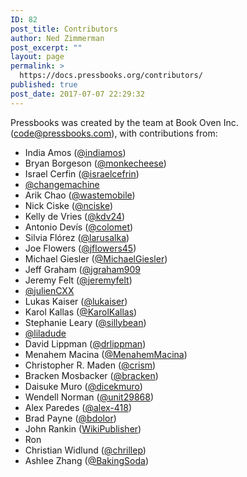 ```yaml
---
ID: 82
post_title: Contributors
author: Ned Zimmerman
post_excerpt: ""
layout: page
permalink: >
  https://docs.pressbooks.org/contributors/
published: true
post_date: 2017-07-07 22:29:32
---
```

Pressbooks was created by the team at Book Oven Inc. (<code@pressbooks.com>), with contributions from:

*   India Amos ([@indiamos][1])
*   Bryan Borgeson ([@monkecheese][2])
*   Israel Cerfin ([@israelcefrin][3])
*   [@changemachine][4]
*   Arik Chao ([@wastemobile][5])
*   Nick Ciske ([@nciske][6])
*   Kelly de Vries ([@kdv24][7])
*   Antonio Devís ([@colomet][8])
*   Silvia Flórez ([@larusalka][9])
*   Joe Flowers ([@jflowers45][10])
*   Michael Giesler ([@MichaelGiesler][11])
*   Jeff Graham ([@jgraham909][12]
*   Jeremy Felt ([@jeremyfelt][13])
*   [@julienCXX][14]
*   Lukas Kaiser ([@lukaiser][15])
*   Karol Kallas ([@KarolKallas][16])
*   Stephanie Leary ([@sillybean][17])
*   [@liladude][18]
*   David Lippman ([@drlippman][19])
*   Menahem Macina ([@MenahemMacina][20])
*   Christopher R. Maden ([@crism][21])
*   Bracken Mosbacker ([@bracken][22])
*   Daisuke Muro ([@dicekmuro][23])
*   Wendell Norman ([@unit29868][24])
*   Alex Paredes ([@alex-418][25])
*   Brad Payne ([@bdolor][26])
*   John Rankin ([WikiPublisher][27])
*   Ron
*   Christian Widlund ([@chrillep][28])
*   Ashlee Zhang ([@BakingSoda][29])

 [1]: https://github.com/indiamos
 [2]: https://github.com/monkecheese
 [3]: https://github.com/israelcefrin
 [4]: https://github.com/changemachine
 [5]: https://github.com/wastemobile
 [6]: https://github.com/nciske
 [7]: https://github.com/kdv24
 [8]: https://github.com/colomet
 [9]: https://twitter.com/larusalka
 [10]: https://github.com/jflowers45
 [11]: https://github.com/MichaelGiesler
 [12]: https://github.com/jgraham909
 [13]: https://github.com/jeremyfelt
 [14]: https://github.com/julienCXX
 [15]: https://github.com/lukaiser
 [16]: https://github.com/KarolKallas
 [17]: https://github.com/sillybean
 [18]: https://github.com/liladude
 [19]: https://github.com/drlippman
 [20]: https://github.com/MenahemMacina
 [21]: https://github.com/crism
 [22]: https://github.com/bracken
 [23]: https://github.com/dicekmuro
 [24]: https://github.com/unit29868
 [25]: https://github.com/alex-418
 [26]: https://github.com/bdolor
 [27]: http://www.wikipublisher.org
 [28]: https://github.com/chrillep
 [29]: https://github.com/BakingSoda
